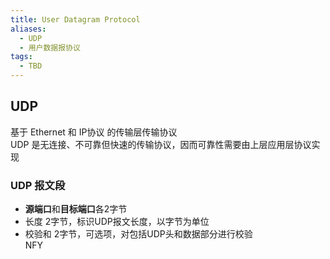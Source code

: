 ```yaml
---
title: User Datagram Protocol
aliases:
  - UDP
  - 用户数据报协议
tags:
  - TBD
---
```

## UDP

基于 Ethernet 和 IP协议 的传输层传输协议  
UDP 是无连接、不可靠但快速的传输协议，因而可靠性需要由上层应用层协议实现  

### UDP 报文段

- **源端口**和**目标端口**各2字节
- 长度 2字节，标识UDP报文长度，以字节为单位
- 校验和 2字节，可选项，对包括UDP头和数据部分进行校验  
NFY
